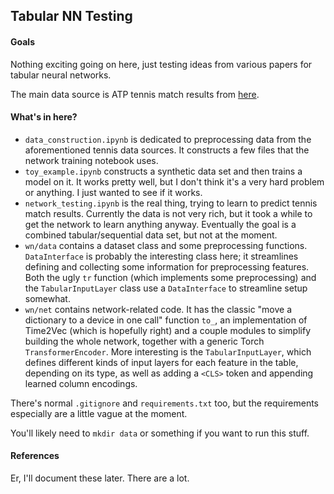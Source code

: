 ## Tabular NN Testing

#### Goals

Nothing exciting going on here, just testing ideas from various papers for tabular neural networks.

The main data source is ATP tennis match results from [here](https://github.com/JeffSackmann/tennis_atp).

#### What's in here?

 - `data_construction.ipynb` is dedicated to preprocessing data from the aforementioned tennis data sources. It constructs a few files that the network training notebook uses.
 - `toy_example.ipynb` constructs a synthetic data set and then trains a model on it. It works pretty well, but I don't think it's a very hard problem or anything. I just wanted to see if it works.
 - `network_testing.ipynb` is the real thing, trying to learn to predict tennis match results. Currently the data is not very rich, but it took a while to get the network to learn anything anyway. Eventually the goal is a combined tabular/sequential data set, but not at the moment.
 - `wn/data` contains a dataset class and some preprocessing functions. `DataInterface` is probably the interesting class here; it streamlines defining and collecting some information for preprocessing features. Both the ugly `tr` function (which implements some preprocessing) and the `TabularInputLayer` class use a `DataInterface` to streamline setup somewhat.
 - `wn/net` contains network-related code. It has the classic "move a dictionary to a device in one call" function `to_`, an implementation of Time2Vec (which is hopefully right) and a couple modules to simplify building the whole network, together with a generic Torch `TransformerEncoder`. More interesting is the `TabularInputLayer`, which defines different kinds of input layers for each feature in the table, depending on its type, as well as adding a `<CLS>` token and appending learned column encodings.

There's normal `.gitignore` and `requirements.txt` too, but the requirements especially are a little vague at the moment.

You'll likely need to `mkdir data` or something if you want to run this stuff.

#### References

Er, I'll document these later. There are a lot.
